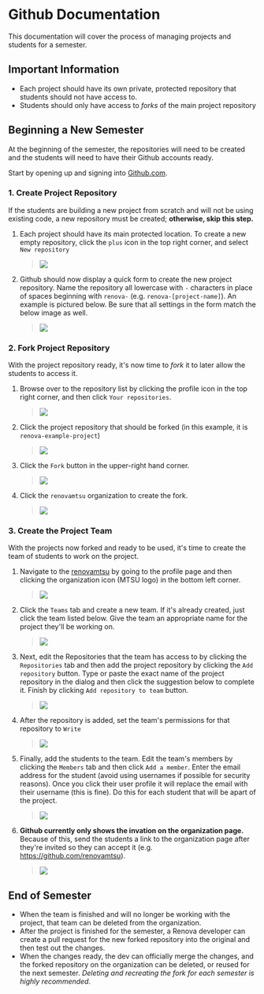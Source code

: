 # Github Documentation

This documentation will cover the process of managing projects and students for a semester.

## Important Information

- Each project should have its own private, protected repository that students should not have access to.
- Students should only have access to *forks* of the main project repository

## Beginning a New Semester

At the beginning of the semester, the repositories will need to be created and the students will need to have their Github accounts ready.

Start by opening up and signing into [Github.com](https://github.com).

### 1. Create Project Repository

If the students are building a new project from scratch and will not be using existing code, a new repository must be created; **otherwise, skip this step.**

1. Each project should have its main protected location. To create a new empty repository, click the `plus` icon in the top right corner, and select `New repository`
   > ![](./images/nav_create.png)

2. Github should now display a quick form to create the new project repository. Name the repository all lowercase with `-` characters in place of spaces beginning with `renova-` (e.g. `renova-[project-name]`). An example is pictured below. Be sure that all settings in the form match the below image as well.

	> ![](./images/create.png)

### 2. Fork Project Repository

With the project repository ready, it's now time to *fork* it to later allow the students to access it.

1. Browse over to the repository list by clicking the profile icon in the top right corner, and then click `Your repositories`.
	> ![](./images/nav_repositories.png)

2. Click the project repository that should be forked (in this example, it is `renova-example-project`)
	> ![](./images/nav_repository.png)

3. Click the `Fork` button in the upper-right hand corner.
	> ![](./images/fork_create.png)

4. Click the `renovamtsu` organization to create the fork.
	> ![](./images/fork.png)

### 3. Create the Project Team

With the projects now forked and ready to be used, it's time to create the team of students to work on the project.

1. Navigate to the [renovamtsu](https://github.com/renovamtsu) by going to the profile page and then clicking the organization icon (MTSU logo) in the bottom left corner.
	> ![](./images/nav_organization.png)

2. Click the `Teams` tab and create a new team. If it's already created, just click the team listed below. Give the team an appropriate name for the project they'll be working on.
	> ![](./images/create_team.png)

3. Next, edit the Repositories that the team has access to by clicking the `Repositories` tab and then add the project repository by clicking the `Add repository` button. Type or paste the exact name of the project repository in the dialog and then click the suggestion below to complete it. Finish by clicking `Add repository to team` button.
	> ![](./images/create_repo.png)

4. After the repository is added, set the team's permissions for that repository to `Write`
	> ![](./images/repo_permissions.png)

5. Finally, add the students to the team. Edit the team's members by clicking the `Members` tab and then click `Add a member`. Enter the email address for the student (avoid using usernames if possible for security reasons). Once you click their user profile it will replace the email with their username (this is fine). Do this for each student that will be apart of the project.
	> ![](./images/add_member.png)

6. **Github currently only shows the invation on the organization page.** Because of this, send the students a link to the organization page after they're invited so they can accept it (e.g. https://github.com/renovamtsu).
	> ![](./images/invite_accept.png)

## End of Semester

- When the team is finished and will no longer be working with the project, that team can be deleted from the organization.
- After the project is finished for the semester, a Renova developer can create a pull request for the new forked repository into the original and then test out the changes.
- When the changes ready, the dev can officially merge the changes, and the forked repository on the organization can be deleted, or reused for the next semester. *Deleting and recreating the fork for each semester is highly recommended*.
